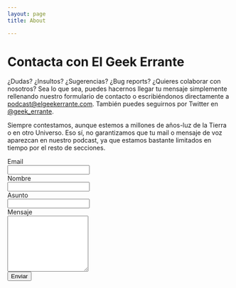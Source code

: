```yaml
---
layout: page
title: About

---
```


# Contacta con El Geek Errante
¿Dudas? ¿Insultos? ¿Sugerencias? ¿Bug reports? ¿Quieres colaborar con nosotros? Sea lo que sea, puedes hacernos llegar tu mensaje simplemente rellenando nuestro formulario de contacto o escribiéndonos directamente a <a href='ma&#105;&#108;to&#58;podc%&#54;1%7&#51;t%&#52;0elge%&#54;5k&#101;r%72%61%6Ete&#46;c%6&#70;m'>&#112;odcas&#116;&#64;el&#103;eekerran&#116;&#101;&#46;com</a>. También puedes seguirnos por Twitter en [@geek_errante](https://twitter.com/geek_errante).

Siempre contestamos, aunque estemos a millones de años-luz de la Tierra o en otro Universo. Eso sí, no garantizamos que tu mail o mensaje de voz aparezcan en nuestro podcast, ya que estamos bastante limitados en tiempo por el resto de secciones.

<form class="form-horizontal" method="POST" action="http://formspree.io/podcast@elgeekerrante.com">
  <div class="form-group">
    <label for="inputEmail" class="col-sm-2 control-label">Email</label>
    <div class="col-sm-10">
      <input type="email" class="form-control" id="inputEmail" name="_replyto">
      <input type="text" name="_gotcha" style="display:none" />
    </div>
  </div>
  <div class="form-group">
    <label for="inputNick" class="col-sm-2 control-label">Nombre</label>
    <div class="col-sm-10">
      <input type="text" class="form-control" id="inputNick" name="name">
    </div>
  </div>
  <div class="form-group">
    <label for="inputSubject" class="col-sm-2 control-label">Asunto</label>
    <div class="col-sm-10">
      <input type="text" class="form-control" id="inputSubject" name="_subject">
    </div>
  </div>
  <div class="form-group">
    <label for="inputMessage" class="col-sm-2 control-label">Mensaje</label>
    <div class="col-sm-10">
      <textarea class="form-control" rows="8" id="inputMessage" name="message"></textarea>
    </div>
  </div>
  <div class="form-group">
    <div class="col-sm-offset-2 col-sm-10">
      <button type="submit" class="btn btn-default">Enviar</button>
    </div>
  </div>
</form>
